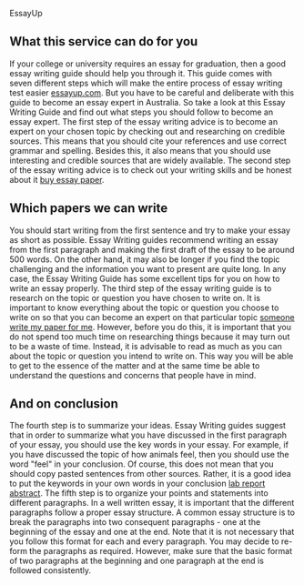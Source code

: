 EssayUp
<h2>What this service can do for you</h2>
If your college or university requires an essay for graduation, then a good essay writing guide should help you through it. This guide comes with seven different steps which will make the entire process of essay writing test easier <a href="https://essayup.com/">essayup.com</a>. But you have to be careful and deliberate with this guide to become an essay expert in Australia. So take a look at this Essay Writing Guide and find out what steps you should follow to become an essay expert.  The first step of the essay writing advice is to become an expert on your chosen topic by checking out and researching on credible sources. This means that you should cite your references and use correct grammar and spelling. Besides this, it also means that you should use interesting and credible sources that are widely available.  The second step of the essay writing advice is to check out your writing skills and be honest about it <a href="https://essayup.com/buy-essay/">buy essay paper</a>.
<h2>Which papers we can write</h2>
You should start writing from the first sentence and try to make your essay as short as possible. Essay Writing guides recommend writing an essay from the first paragraph and making the first draft of the essay to be around 500 words. On the other hand, it may also be longer if you find the topic challenging and the information you want to present are quite long. In any case, the Essay Writing Guide has some excellent tips for you on how to write an essay properly.  The third step of the essay writing guide is to research on the topic or question you have chosen to write on. It is important to know everything about the topic or question you choose to write on so that you can become an expert on that particular topic <a href="https://essayup.com/">someone write my paper for me</a>. However, before you do this, it is important that you do not spend too much time on researching things because it may turn out to be a waste of time. Instead, it is advisable to read as much as you can about the topic or question you intend to write on. This way you will be able to get to the essence of the matter and at the same time be able to understand the questions and concerns that people have in mind. 
<h2>And on conclusion</h2>
The fourth step is to summarize your ideas. Essay Writing guides suggest that in order to summarize what you have discussed in the first paragraph of your essay, you should use the key words in your essay. For example, if you have discussed the topic of how animals feel, then you should use the word "feel" in your conclusion. Of course, this does not mean that you should copy pasted sentences from other sources. Rather, it is a good idea to put the keywords in your own words in your conclusion <a href="https://essayup.com/blog/lab-report-abstract">lab report abstract</a>.  The fifth step is to organize your points and statements into different paragraphs. In a well written essay, it is important that the different paragraphs follow a proper essay structure. A common essay structure is to break the paragraphs into two consequent paragraphs - one at the beginning of the essay and one at the end. Note that it is not necessary that you follow this format for each and every paragraph. You may decide to re-form the paragraphs as required. However, make sure that the basic format of two paragraphs at the beginning and one paragraph at the end is followed consistently.
